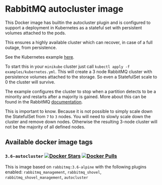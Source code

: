 # RabbitMQ autocluster image

This Docker image has builtin the autocluster plugin and is configured to
support a deployment in Kubernetes as a stateful set with persistent volumes
attached to the pods.

This ensures a highly available cluster which can recover, in case of a full outage,
from persistence.

See the Kubernetes example [here](https://github.com/foxylion/docker-rabbitmq/blob/master/examples/kubernetes.yml).

To start this in your `minikube` cluster just call `kubectl apply -f examples/kubernetes.yml`.
This will create a 3 node RabbitMQ cluster with persistence volumes attached to
the storage. So even a StatefulSet scale to 0 the cluster will survive.

The example configures the cluster to stop when a partition detects to be a minority
and restarts after a majority is gained. More about this can be found in the RabbitMQ
[documentation](https://www.rabbitmq.com/partitions.html#automatic-handling).

This is important to know. Because it is not possible to simply scale down the
StatefulSet from `7` to `3` nodes. You will need to slowly scale down the cluster
and remove down nodes. Otherwise the resulting 3-node cluster will not be the
majority of all defined nodes.

## Available docker image tags

### `3.6-autocluster` [![Docker Stars](https://img.shields.io/docker/stars/foxylion/rabbitmq.svg?style=flat-square)](https://hub.docker.com/r/foxylion/rabbitmq/) [![Docker Pulls](https://img.shields.io/docker/pulls/foxylion/rabbitmq.svg?style=flat-square)](https://hub.docker.com/r/foxylion/rabbitmq/)
This is image based on `rabbitmq:3.6-alpine` with the following plugins
enabled: `rabbitmq_management`, `rabbitmq_shovel`, `rabbitmq_shovel_management`, `autocluster`
